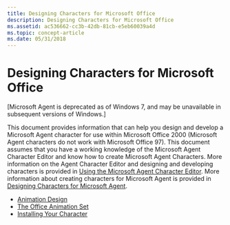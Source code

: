```yaml
---
title: Designing Characters for Microsoft Office
description: Designing Characters for Microsoft Office
ms.assetid: ac536662-cc3b-42db-81cb-e5eb60039a4d
ms.topic: concept-article
ms.date: 05/31/2018
---
```


# Designing Characters for Microsoft Office

\[Microsoft Agent is deprecated as of Windows 7, and may be unavailable in subsequent versions of Windows.\]

This document provides information that can help you design and develop a Microsoft Agent character for use within Microsoft Office 2000 (Microsoft Agent characters do not work with Microsoft Office 97). This document assumes that you have a working knowledge of the Microsoft Agent Character Editor and know how to create Microsoft Agent Characters. More information on the Agent Character Editor and designing and developing characters is provided in [Using the Microsoft Agent Character Editor](using-the-microsoft-agent-character-editor.md). More information about creating characters for Microsoft Agent is provided in [Designing Characters for Microsoft Agent](designing-characters-for-microsoft-agent.md).

-   [Animation Design](animation-design.md)
-   [The Office Animation Set](the-office-animation-set.md)
-   [Installing Your Character](installing-your-character.md)

 

 




